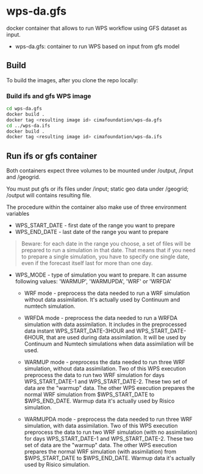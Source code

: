 # wps-da.gfs
docker container that allows to run WPS workflow using GFS dataset as input.




* wps-da.gfs: container to run WPS based on input from gfs model

## Build

To build the images, after you clone the repo locally:



### Build ifs and gfs WPS image

```bash
cd wps-da.gfs
docker build .
docker tag <resulting image id> cimafoundation/wps-da.gfs
cd ../wps-da.ifs
docker build .
docker tag <resulting image id> cimafoundation/wps-da.ifs
```

## Run ifs or gfs container

Both containers expect three volumes to be mounted
under /output, /input and /geogrid. 

You must put gfs or ifs files under /input; static geo
data under /geogrid; /output will contains resulting file.

The procedure within the container also make use of three
environment variables

- WPS_START_DATE - first date of the range you want to prepare
- WPS_END_DATE - last date of the range you want to prepare

> Beware: for each date in the range you choose, a set of files will be prepared to run a simulation in that date. 
> That means that if you need to prepare a single simulation, you have to specify one single date, even if the forecast itself last for more than one day.

- WPS_MODE - type of simulation you want to prepare. It can assume following values:
'WARMUP', 'WARMUPDA', 'WRF' or 'WRFDA'

    * WRF mode - preprocess the data needed to run a WRF simulation without data    assimilation. It's actually used by Continuum and numtech simulation.

    * WRFDA mode - preprocess the data needed to run a WRFDA simulation with data assimilation. It includes in the preprocessed data instant WPS_START_DATE-3HOUR and WPS_START_DATE-6HOUR, that are used during data assimilation. It will be used by Continuum and Numtech simulations when data assimilation will be used.

    * WARMUP mode - preprocess the data needed to run three WRF simulation, without data assimilation. Two of this WPS execution preprocess the data to run two WRF simulation for days WPS_START_DATE-1 and WPS_START_DATE-2.
    These two set of data are the "warmup" data.
    The other WPS execution prepares the normal WRF simulation from $WPS_START_DATE to $WPS_END_DATE. Warmup data it's actually used by Risico simulation.

    * WARMUPDA mode - preprocess the data needed to run three WRF simulation, with data assimilation. Two of this WPS execution preprocess the data to run two WRF simulation (with no assimilation) for days WPS_START_DATE-1 and WPS_START_DATE-2.
    These two set of data are the "warmup" data.
    The other WPS execution prepares the normal WRF simulation (with assimilation) from $WPS_START_DATE to $WPS_END_DATE. Warmup data it's actually used by Risico simulation.
   